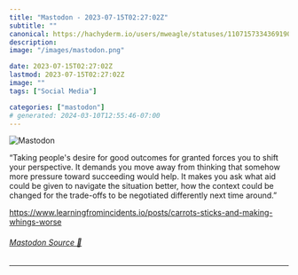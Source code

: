 ```yaml
---
title: "Mastodon - 2023-07-15T02:27:02Z"
subtitle: ""
canonical: https://hachyderm.io/users/mweagle/statuses/110715733436919026
description:
image: "/images/mastodon.png"

date: 2023-07-15T02:27:02Z
lastmod: 2023-07-15T02:27:02Z
image: ""
tags: ["Social Media"]

categories: ["mastodon"]
# generated: 2024-03-10T12:55:46-07:00
---
```

![Mastodon](/images/mastodon.png)

<p>“Taking people&#39;s desire for good outcomes for granted forces you to shift your perspective. It demands you move away from thinking that somehow more pressure toward succeeding would help. It makes you ask what aid could be given to navigate the situation better, how the context could be changed for the trade-offs to be negotiated differently next time around.”</p><p><a href="https://www.learningfromincidents.io/posts/carrots-sticks-and-making-whings-worse" target="_blank" rel="nofollow noopener noreferrer" translate="no"><span class="invisible">https://www.</span><span class="ellipsis">learningfromincidents.io/posts</span><span class="invisible">/carrots-sticks-and-making-whings-worse</span></a></p>


###### [Mastodon Source 🐘](https://hachyderm.io/@mweagle/110715733436919026)

___
